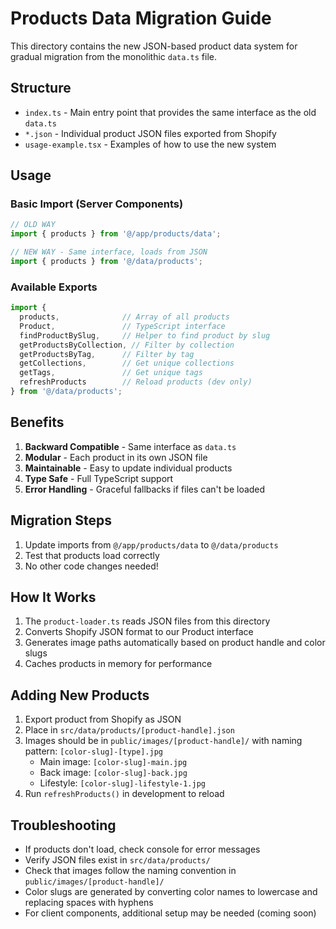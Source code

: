 # Products Data Migration Guide

This directory contains the new JSON-based product data system for gradual migration from the monolithic `data.ts` file.

## Structure

- `index.ts` - Main entry point that provides the same interface as the old `data.ts`
- `*.json` - Individual product JSON files exported from Shopify
- `usage-example.tsx` - Examples of how to use the new system

## Usage

### Basic Import (Server Components)

```typescript
// OLD WAY
import { products } from '@/app/products/data';

// NEW WAY - Same interface, loads from JSON
import { products } from '@/data/products';
```

### Available Exports

```typescript
import { 
  products,              // Array of all products
  Product,               // TypeScript interface
  findProductBySlug,     // Helper to find product by slug
  getProductsByCollection, // Filter by collection
  getProductsByTag,      // Filter by tag
  getCollections,        // Get unique collections
  getTags,               // Get unique tags
  refreshProducts        // Reload products (dev only)
} from '@/data/products';
```

## Benefits

1. **Backward Compatible** - Same interface as `data.ts`
2. **Modular** - Each product in its own JSON file
3. **Maintainable** - Easy to update individual products
4. **Type Safe** - Full TypeScript support
5. **Error Handling** - Graceful fallbacks if files can't be loaded

## Migration Steps

1. Update imports from `@/app/products/data` to `@/data/products`
2. Test that products load correctly
3. No other code changes needed!

## How It Works

1. The `product-loader.ts` reads JSON files from this directory
2. Converts Shopify JSON format to our Product interface
3. Generates image paths automatically based on product handle and color slugs
4. Caches products in memory for performance

## Adding New Products

1. Export product from Shopify as JSON
2. Place in `src/data/products/[product-handle].json`
3. Images should be in `public/images/[product-handle]/` with naming pattern: `[color-slug]-[type].jpg`
   - Main image: `[color-slug]-main.jpg`
   - Back image: `[color-slug]-back.jpg` 
   - Lifestyle: `[color-slug]-lifestyle-1.jpg`
4. Run `refreshProducts()` in development to reload

## Troubleshooting

- If products don't load, check console for error messages
- Verify JSON files exist in `src/data/products/`
- Check that images follow the naming convention in `public/images/[product-handle]/`
- Color slugs are generated by converting color names to lowercase and replacing spaces with hyphens
- For client components, additional setup may be needed (coming soon)